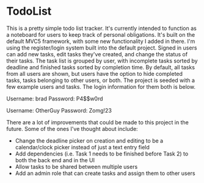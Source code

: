 # TodoList
This is a pretty simple todo list tracker.  It's currently intended to function as a noteboard for 
users to keep track of personal obligations.  It's built on the default MVC5 framework, with some
new functionality I added in there.  I'm using the register/login system built into the default
project.  Signed in users can add new tasks, edit tasks they've created, and change the status of
their tasks.  The task list is grouped by user, with incomplete tasks sorted by deadline and 
finished tasks sorted by completion time.  By default, all tasks from all users are shown, but 
users have the option to hide completed tasks, tasks belonging to other users, or both.  The 
project is seeded with a few example users and tasks.  The login information for them both is 
below.  

Username: brad
Password: P4$$w0rd

Username: OtherGuy
Password: Zomg!23

There are a lot of improvements that could be made to this project in the future.  Some of the
ones I've thought about include:
- Change the deadline picker on creation and editing to be a calendar/clock picker instead of 
  just a text entry field
- Add dependencies (i.e. Task 1 needs to be finished before Task 2) to both the back end and in 
  the UI
- Allow tasks to be shared between multiple users
- Add an admin role that can create tasks and assign them to other users
